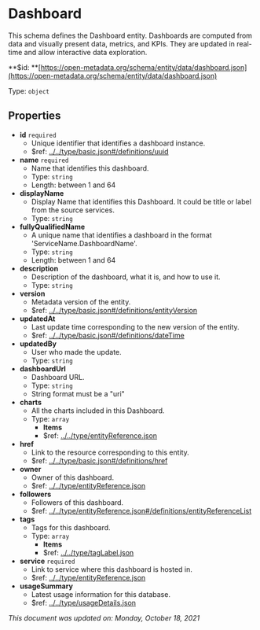 # Dashboard

This schema defines the Dashboard entity. Dashboards are computed from data and visually present data, metrics, and KPIs. They are updated in real-time and allow interactive data exploration.

**$id: **[https://open-metadata.org/schema/entity/data/dashboard.json](https://open-metadata.org/schema/entity/data/dashboard.json)

Type: `object`

## Properties
 - **id** `required`
   - Unique identifier that identifies a dashboard instance.
   - $ref: [../../type/basic.json#/definitions/uuid](../types/basic.md#uuid)
 - **name** `required`
   - Name that identifies this dashboard.
   - Type: `string`
   - Length: between 1 and 64
 - **displayName**
   - Display Name that identifies this Dashboard. It could be title or label from the source services.
   - Type: `string`
 - **fullyQualifiedName**
   - A unique name that identifies a dashboard in the format 'ServiceName.DashboardName'.
   - Type: `string`
   - Length: between 1 and 64
 - **description**
   - Description of the dashboard, what it is, and how to use it.
   - Type: `string`
 - **version**
   - Metadata version of the entity.
   - $ref: [../../type/basic.json#/definitions/entityVersion](../types/basic.md#entityversion)
 - **updatedAt**
   - Last update time corresponding to the new version of the entity.
   - $ref: [../../type/basic.json#/definitions/dateTime](../types/basic.md#datetime)
 - **updatedBy**
   - User who made the update.
   - Type: `string`
 - **dashboardUrl**
   - Dashboard URL.
   - Type: `string`
   - String format must be a "uri"
 - **charts**
   - All the charts included in this Dashboard.
   - Type: `array`
     - **Items**
     - $ref: [../../type/entityReference.json](../types/entityreference.md)
 - **href**
   - Link to the resource corresponding to this entity.
   - $ref: [../../type/basic.json#/definitions/href](../types/basic.md#href)
 - **owner**
   - Owner of this dashboard.
   - $ref: [../../type/entityReference.json](../types/entityreference.md)
 - **followers**
   - Followers of this dashboard.
   - $ref: [../../type/entityReference.json#/definitions/entityReferenceList](../types/entityreference.md#entityreferencelist)
 - **tags**
   - Tags for this dashboard.
   - Type: `array`
     - **Items**
     - $ref: [../../type/tagLabel.json](../types/taglabel.md)
 - **service** `required`
   - Link to service where this dashboard is hosted in.
   - $ref: [../../type/entityReference.json](../types/entityreference.md)
 - **usageSummary**
   - Latest usage information for this database.
   - $ref: [../../type/usageDetails.json](../types/usagedetails.md)


_This document was updated on: Monday, October 18, 2021_